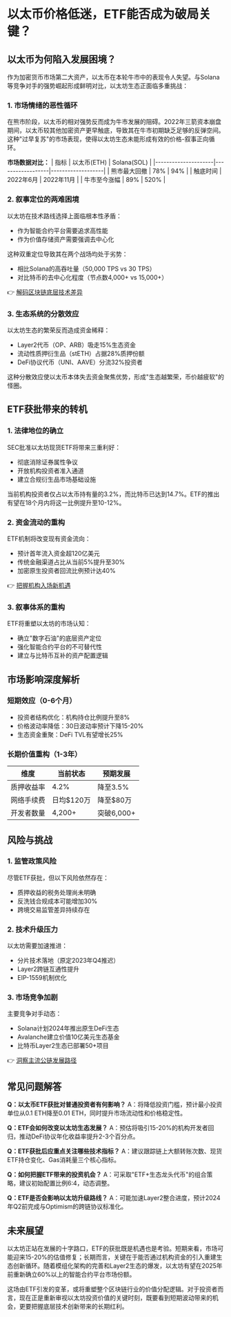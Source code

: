 # 以太币价格低迷，ETF能否成为破局关键？

## 以太币为何陷入发展困境？

作为加密货币市场第二大资产，以太币在本轮牛市中的表现令人失望。与Solana等竞争对手的强势崛起形成鲜明对比，以太坊生态正面临多重挑战：

### 1. 市场情绪的恶性循环
在熊市阶段，以太币的相对强势反而成为牛市发展的阻碍。2022年三箭资本崩盘期间，以太币较其他加密资产更早触底，导致其在牛市初期缺乏足够的反弹空间。这种"过早复苏"的市场表现，使得以太坊生态未能形成有效的价格-叙事正向循环。

**市场数据对比：**
| 指标                | 以太币(ETH)       | Solana(SOL)       |
|---------------------|------------------|-------------------|
| 熊市最大回撤        | 78%              | 94%               |
| 触底时间            | 2022年6月        | 2022年11月        |
| 牛市至今涨幅        | 89%              | 520%              |

### 2. 叙事定位的两难困境
以太坊在技术路线选择上面临根本性矛盾：
- 作为智能合约平台需要追求高性能
- 作为价值存储资产需要强调去中心化

这种双重定位导致其在两个战场均处于劣势：
- 相比Solana的高吞吐量（50,000 TPS vs 30 TPS）
- 对比特币的去中心化程度（节点数4,000+ vs 15,000+）

👉 [解码区块链底层技术差异](https://bit.ly/okx_welcome)

### 3. 生态系统的分散效应
以太坊生态的繁荣反而造成资金稀释：
- Layer2代币（OP、ARB）吸走15%生态资金
- 流动性质押衍生品（stETH）占据28%质押份额
- DeFi协议代币（UNI、AAVE）分流32%投资者

这种分散效应使以太币本体失去资金聚焦优势，形成"生态越繁荣，币价越疲软"的怪圈。

## ETF获批带来的转机

### 1. 法律地位的确立
SEC批准以太坊现货ETF将带来三重利好：
- 彻底消除证券属性争议
- 开放机构投资者准入通道
- 建立合规衍生品市场基础设施

当前机构投资者仅占以太币持有量的3.2%，而比特币已达到14.7%。ETF的推出有望在18个月内将这一比例提升至10-12%。

### 2. 资金流动的重构
ETF机制将改变现有资金流向：
- 预计首年流入资金超120亿美元
- 传统金融渠道占比从当前5%提升至30%
- 加密原生投资者回流比例预计达40%

👉 [把握机构入场新机遇](https://bit.ly/okx_welcome)

### 3. 叙事体系的重构
ETF将重塑以太坊的市场认知：
- 确立"数字石油"的底层资产定位
- 强化智能合约平台的不可替代性
- 建立与比特币互补的资产配置逻辑

## 市场影响深度解析

### 短期效应（0-6个月）
- 投资者结构优化：机构持仓比例提升至8%
- 价格波动率降低：30日波动率预计下降15-20%
- 生态资金重聚：DeFi TVL有望增长25%

### 长期价值重构（1-3年）
| 维度         | 当前状态       | 预期发展       |
|--------------|----------------|----------------|
| 质押收益率   | 4.2%           | 降至3.5%       |
| 网络手续费   | 日均$120万     | 降至$80万      |
| 开发者数量   | 4,200+         | 突破6,000+     |

## 风险与挑战

### 1. 监管政策风险
尽管ETF获批，但以下风险依然存在：
- 质押收益的税务处理尚未明确
- 反洗钱合规成本可能增加30%
- 跨境交易监管差异持续存在

### 2. 技术升级压力
以太坊需要加速推进：
- 分片技术落地（原定2023年Q4推迟）
- Layer2跨链互通性提升
- EIP-1559机制优化

### 3. 市场竞争加剧
主要竞争对手动态：
- Solana计划2024年推出原生DeFi生态
- Avalanche建立价值10亿美元生态基金
- 比特币Layer2生态已部署50+项目

👉 [洞察主流公链发展路径](https://bit.ly/okx_welcome)

## 常见问题解答

**Q：以太币ETF获批对普通投资者有何影响？**
A：将降低投资门槛，预计最小投资单位从0.1 ETH降至0.01 ETH，同时提升市场流动性和价格稳定性。

**Q：ETF会如何改变以太坊生态发展？**
A：预估将吸引15-20%的机构开发者回归，推动DeFi协议年化收益率提升2-3个百分点。

**Q：ETF获批后应重点关注哪些技术指标？**
A：建议跟踪链上大额转账次数、现货ETF持仓变化、Gas消耗量三个核心指标。

**Q：如何把握ETF带来的投资机会？**
A：可采取"ETF+生态龙头代币"的组合策略，建议初始配置比例6:4，动态调整。

**Q：ETF是否会影响以太坊升级路线？**
A：可能加速Layer2整合进度，预计2024年Q2前完成与Optimism的跨链协议标准化。

## 未来展望

以太坊正站在发展的十字路口，ETF的获批既是机遇也是考验。短期来看，市场可能迎来15-20%的估值修复；长期而言，关键在于能否通过机构资金的引入重建生态创新循环。随着模组化架构的完善和Layer2生态的爆发，以太坊有望在2025年前重新确立60%以上的智能合约平台市场份额。

这场由ETF引发的变革，或将重塑整个区块链行业的价值分配逻辑。对于投资者而言，现在正是重新审视以太坊投资价值的关键时刻，既要看到短期波动带来的机会，更要把握底层技术创新带来的长期红利。